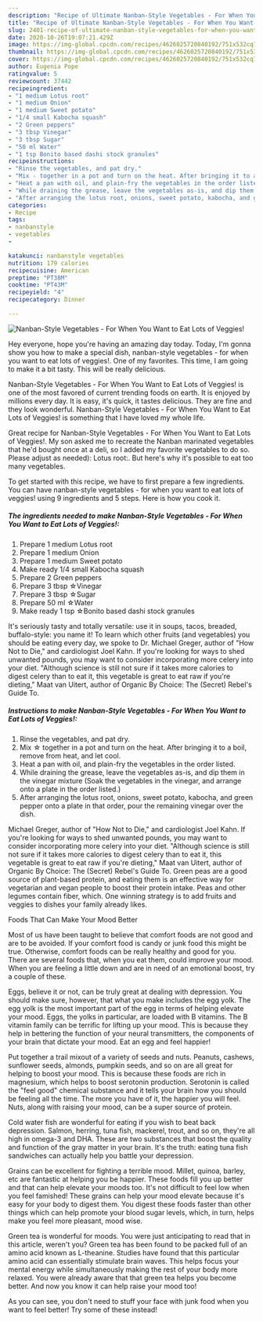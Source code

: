 ```yaml
---
description: "Recipe of Ultimate Nanban-Style Vegetables - For When You Want to Eat Lots of Veggies!"
title: "Recipe of Ultimate Nanban-Style Vegetables - For When You Want to Eat Lots of Veggies!"
slug: 2401-recipe-of-ultimate-nanban-style-vegetables-for-when-you-want-to-eat-lots-of-veggies
date: 2020-10-26T19:07:21.429Z
image: https://img-global.cpcdn.com/recipes/4626025720840192/751x532cq70/nanban-style-vegetables-for-when-you-want-to-eat-lots-of-veggies-recipe-main-photo.jpg
thumbnail: https://img-global.cpcdn.com/recipes/4626025720840192/751x532cq70/nanban-style-vegetables-for-when-you-want-to-eat-lots-of-veggies-recipe-main-photo.jpg
cover: https://img-global.cpcdn.com/recipes/4626025720840192/751x532cq70/nanban-style-vegetables-for-when-you-want-to-eat-lots-of-veggies-recipe-main-photo.jpg
author: Eugenia Pope
ratingvalue: 5
reviewcount: 37442
recipeingredient:
- "1 medium Lotus root"
- "1 medium Onion"
- "1 medium Sweet potato"
- "1/4 small Kabocha squash"
- "2 Green peppers"
- "3 tbsp Vinegar"
- "3 tbsp Sugar"
- "50 ml Water"
- "1 tsp Bonito based dashi stock granules"
recipeinstructions:
- "Rinse the vegetables, and pat dry."
- "Mix ☆ together in a pot and turn on the heat. After bringing it to a boil, remove from heat, and let cool."
- "Heat a pan with oil, and plain-fry the vegetables in the order listed."
- "While draining the grease, leave the vegetables as-is, and dip them in the vinegar mixture (Soak the vegetables in the vinegar, and arrange onto a plate in the order listed.)"
- "After arranging the lotus root, onions, sweet potato, kabocha, and green pepper onto a plate in that order, pour the remaining vinegar over the dish."
categories:
- Recipe
tags:
- nanbanstyle
- vegetables
- 

katakunci: nanbanstyle vegetables  
nutrition: 179 calories
recipecuisine: American
preptime: "PT38M"
cooktime: "PT43M"
recipeyield: "4"
recipecategory: Dinner

---
```



![Nanban-Style Vegetables - For When You Want to Eat Lots of Veggies!](https://img-global.cpcdn.com/recipes/4626025720840192/751x532cq70/nanban-style-vegetables-for-when-you-want-to-eat-lots-of-veggies-recipe-main-photo.jpg)

Hey everyone, hope you're having an amazing day today. Today, I'm gonna show you how to make a special dish, nanban-style vegetables - for when you want to eat lots of veggies!. One of my favorites. This time, I am going to make it a bit tasty. This will be really delicious.

Nanban-Style Vegetables - For When You Want to Eat Lots of Veggies! is one of the most favored of current trending foods on earth. It is enjoyed by millions every day. It is easy, it's quick, it tastes delicious. They are fine and they look wonderful. Nanban-Style Vegetables - For When You Want to Eat Lots of Veggies! is something that I have loved my whole life.

Great recipe for Nanban-Style Vegetables - For When You Want to Eat Lots of Veggies!. My son asked me to recreate the Nanban marinated vegetables that he&#39;d bought once at a deli, so I added my favorite vegetables to do so. Please adjust as needed): Lotus root:. But here&#39;s why it&#39;s possible to eat too many vegetables.


To get started with this recipe, we have to first prepare a few ingredients. You can have nanban-style vegetables - for when you want to eat lots of veggies! using 9 ingredients and 5 steps. Here is how you cook it.

<!--inarticleads1-->

##### The ingredients needed to make Nanban-Style Vegetables - For When You Want to Eat Lots of Veggies!:

1. Prepare 1 medium Lotus root
1. Prepare 1 medium Onion
1. Prepare 1 medium Sweet potato
1. Make ready 1/4 small Kabocha squash
1. Prepare 2 Green peppers
1. Prepare 3 tbsp ☆Vinegar
1. Prepare 3 tbsp ☆Sugar
1. Prepare 50 ml ☆Water
1. Make ready 1 tsp ☆Bonito based dashi stock granules


It&#39;s seriously tasty and totally versatile: use it in soups, tacos, breaded, buffalo-style: you name it! To learn which other fruits (and vegetables) you should be eating every day, we spoke to Dr. Michael Greger, author of &#34;How Not to Die,&#34; and cardiologist Joel Kahn. If you&#39;re looking for ways to shed unwanted pounds, you may want to consider incorporating more celery into your diet. &#34;Although science is still not sure if it takes more calories to digest celery than to eat it, this vegetable is great to eat raw if you&#39;re dieting,&#34; Maat van Uitert, author of Organic By Choice: The (Secret) Rebel&#39;s Guide To. 

<!--inarticleads2-->

##### Instructions to make Nanban-Style Vegetables - For When You Want to Eat Lots of Veggies!:

1. Rinse the vegetables, and pat dry.
1. Mix ☆ together in a pot and turn on the heat. After bringing it to a boil, remove from heat, and let cool.
1. Heat a pan with oil, and plain-fry the vegetables in the order listed.
1. While draining the grease, leave the vegetables as-is, and dip them in the vinegar mixture (Soak the vegetables in the vinegar, and arrange onto a plate in the order listed.)
1. After arranging the lotus root, onions, sweet potato, kabocha, and green pepper onto a plate in that order, pour the remaining vinegar over the dish.


Michael Greger, author of &#34;How Not to Die,&#34; and cardiologist Joel Kahn. If you&#39;re looking for ways to shed unwanted pounds, you may want to consider incorporating more celery into your diet. &#34;Although science is still not sure if it takes more calories to digest celery than to eat it, this vegetable is great to eat raw if you&#39;re dieting,&#34; Maat van Uitert, author of Organic By Choice: The (Secret) Rebel&#39;s Guide To. Green peas are a good source of plant-based protein, and eating them is an effective way for vegetarian and vegan people to boost their protein intake. Peas and other legumes contain fiber, which. One winning strategy is to add fruits and veggies to dishes your family already likes. 

Foods That Can Make Your Mood Better


Most of us have been taught to believe that comfort foods are not good and are to be avoided. If your comfort food is candy or junk food this might be true. Otherwise, comfort foods can be really healthy and good for you. There are several foods that, when you eat them, could improve your mood. When you are feeling a little down and are in need of an emotional boost, try a couple of these.

Eggs, believe it or not, can be truly great at dealing with depression. You should make sure, however, that what you make includes the egg yolk. The egg yolk is the most important part of the egg in terms of helping elevate your mood. Eggs, the yolks in particular, are loaded with B vitamins. The B vitamin family can be terrific for lifting up your mood. This is because they help in bettering the function of your neural transmitters, the components of your brain that dictate your mood. Eat an egg and feel happier!

Put together a trail mixout of a variety of seeds and nuts. Peanuts, cashews, sunflower seeds, almonds, pumpkin seeds, and so on are all great for helping to boost your mood. This is because these foods are rich in magnesium, which helps to boost serotonin production. Serotonin is called the "feel good" chemical substance and it tells your brain how you should be feeling all the time. The more you have of it, the happier you will feel. Nuts, along with raising your mood, can be a super source of protein.

Cold water fish are wonderful for eating if you wish to beat back depression. Salmon, herring, tuna fish, mackerel, trout, and so on, they're all high in omega-3 and DHA. These are two substances that boost the quality and function of the gray matter in your brain. It's the truth: eating tuna fish sandwiches can actually help you battle your depression. 

Grains can be excellent for fighting a terrible mood. Millet, quinoa, barley, etc are fantastic at helping you be happier. These foods fill you up better and that can help elevate your moods too. It's not difficult to feel low when you feel famished! These grains can help your mood elevate because it's easy for your body to digest them. You digest these foods faster than other things which can help promote your blood sugar levels, which, in turn, helps make you feel more pleasant, mood wise.

Green tea is wonderful for moods. You were just anticipating to read that in this article, weren't you? Green tea has been found to be packed full of an amino acid known as L-theanine. Studies have found that this particular amino acid can essentially stimulate brain waves. This helps focus your mental energy while simultaneously making the rest of your body more relaxed. You were already aware that that green tea helps you become better. And now you know it can help raise your mood too!

As you can see, you don't need to stuff your face with junk food when you want to feel better! Try some of these instead!

